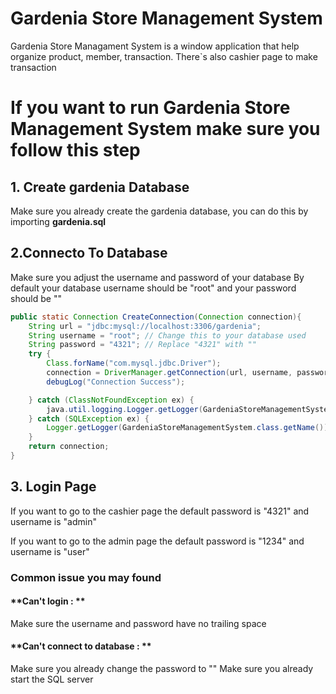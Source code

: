 # Gardenia Store Management System
Gardenia Store Managament System is a window application that help organize product, member, transaction.
There`s also cashier page to make transaction

# If you want to run Gardenia Store Management System make sure you follow this step
## 1. Create gardenia Database
Make sure you already create the gardenia database, you can do this by importing **gardenia.sql**

## 2.Connecto To Database 
Make sure you adjust the username and password of your database
By default your database username should be "root" and your password should be ""
```java
public static Connection CreateConnection(Connection connection){
    String url = "jdbc:mysql://localhost:3306/gardenia";
    String username = "root"; // Change this to your database used 
    String password = "4321"; // Replace "4321" with ""
    try {
        Class.forName("com.mysql.jdbc.Driver");
        connection = DriverManager.getConnection(url, username, password);
        debugLog("Connection Success");

    } catch (ClassNotFoundException ex) {
        java.util.logging.Logger.getLogger(GardeniaStoreManagementSystem.class.getName()).log(java.util.logging.Level.SEVERE, null, ex);
    } catch (SQLException ex) {
        Logger.getLogger(GardeniaStoreManagementSystem.class.getName()).log(Level.SEVERE, null, ex);
    }
    return connection;
}
```

## 3. Login Page
If you want to go to the cashier page
the default password is "4321" and username is "admin"

If you want to go to the admin page
the default password is "1234" and username is "user"

### Common issue you may found
#### **Can't login : **
Make sure the username and password have no trailing space
#### **Can't connect to database : **
Make sure you already change the password to ""
Make sure you already start the SQL server
